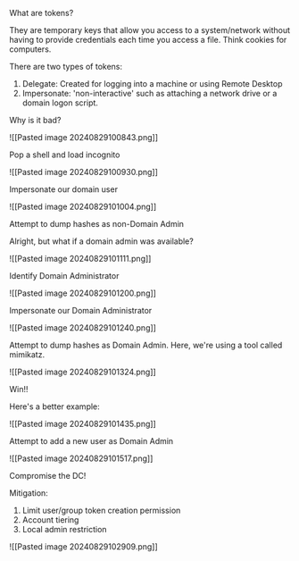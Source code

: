 What are tokens?

They are temporary keys that allow you access to a system/network without having to provide credentials each time you access a file. Think cookies for computers.

There are two types of tokens:

1) Delegate: Created for logging into a machine or using Remote Desktop
2) Impersonate: 'non-interactive' such as attaching a network drive or a domain logon script.

Why is it bad?

![[Pasted image 20240829100843.png]]

Pop a shell and load incognito

![[Pasted image 20240829100930.png]]

Impersonate our domain user

![[Pasted image 20240829101004.png]]

Attempt to dump hashes as non-Domain Admin

Alright, but what if a domain admin was available?

![[Pasted image 20240829101111.png]]

Identify Domain Administrator

![[Pasted image 20240829101200.png]]

Impersonate our Domain Administrator

![[Pasted image 20240829101240.png]]

Attempt to dump hashes as Domain Admin. Here, we're using a tool called mimikatz.

![[Pasted image 20240829101324.png]]

Win!!

Here's a better example:

![[Pasted image 20240829101435.png]]

Attempt to add a new user as Domain Admin

![[Pasted image 20240829101517.png]]

Compromise the DC!

Mitigation:

1) Limit user/group token creation permission
2) Account tiering
3) Local admin restriction

![[Pasted image 20240829102909.png]]

